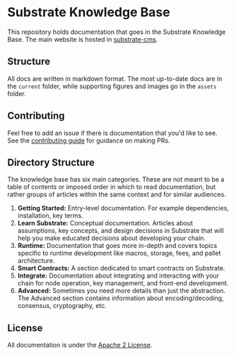 # Substrate Knowledge Base

This repository holds documentation that goes in the Substrate Knowledge Base. The main website is hosted in [substrate-cms](https://github.com/substrate-developer-hub/substrate-cms).

## Structure

All docs are written in markdown format. The most up-to-date docs are in the `current` folder, while supporting figures and images go in the `assets` folder.

## Contributing

Feel free to add an issue if there is documentation that you'd like to see. See the [contributing guide](https://github.com/substrate-developer-hub/knowledge-base/blob/master/CONTRIBUTING.md) for guidance on making PRs.

## Directory Structure

The knowledge base has six main categories. These are not meant to be a table of contents or
imposed order in which to read documentation, but rather groups of articles within the same context
and for similar audiences.

1. **Getting Started:** Entry-level documentation. For example dependencies, installation, key
  terms.
1. **Learn Substrate:** Conceptual documentation. Articles about assumptions, key concepts, and
  design decisions in Substrate that will help you make educated decisions about developing your
  chain.
1. **Runtime:** Documentation that goes more in-depth and covers topics specific to runtime
  development like macros, storage, fees, and pallet architecture.
1. **Smart Contracts:** A section dedicated to smart contracts on Substrate.
1. **Integrate:** Documentation about integrating and interacting with your chain for node
  operation, key management, and front-end development.
1. **Advanced:** Sometimes you need more details than just the abstraction. The Advanced section
  contains information about encoding/decoding, consensus, cryptography, etc.

## License

All documentation is under the [Apache 2 License](https://github.com/substrate-developer-hub/knowledge-base/blob/master/LICENSE).
